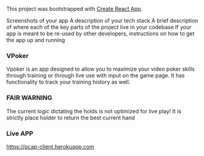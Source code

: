 This project was bootstrapped with [Create React App](https://github.com/facebook/create-react-app).

Screenshots of your app
A description of your tech stack
A brief description of where each of the key parts of the project live in your codebase
If your app is meant to be re-used by other developers, instructions on how to get the app up and running


### VPoker 
Vpoker is an app designed to allow you to maximize your video poker skills through training or through live use with input on the game page. It has functionality to track your training history as well. 

### FAIR WARNING 

The current logic dictating the holds is not optimized for live play! It is strictly place holder to return the best current hand


### Live APP

https://pcap-client.herokuapp.com

